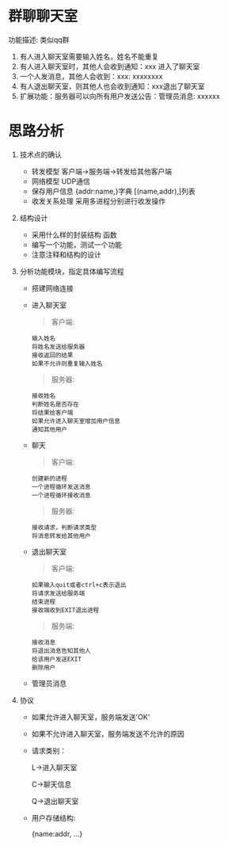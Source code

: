 # 群聊聊天室

功能描述: 类似qq群
1. 有人进入聊天室需要输入姓名，姓名不能重复
2. 有人进入聊天室时，其他人会收到通知：xxx 进入了聊天室
3. 一个人发消息，其他人会收到：xxx: xxxxxxxx
4. 有人退出聊天室，则其他人也会收到通知：xxx退出了聊天室
5. 扩展功能：服务器可以向所有用户发送公告：管理员消息: xxxxxx

# 思路分析

1. 技术点的确认
    * 转发模型  客户端->服务端->转发给其他客户端
    * 网络模型  UDP通信
    * 保存用户信息  {addr:name,}字典 [(name,addr),]列表
    * 收发关系处理  采用多进程分别进行收发操作
    
2. 结构设计
    * 采用什么样的封装结构  函数
    * 编写一个功能，测试一个功能
    * 注意注释和结构的设计

3. 分析功能模块，指定具体编写流程
    * 搭建网络连接
    * 进入聊天室
        > 客户端: 

          输入姓名
          将姓名发送给服务器
          接收返回的结果
          如果不允许则重复输入姓名
               
        > 服务器: 
        
          接收姓名
          判断姓名是否存在
          将结果给客户端
          如果允许进入聊天室增加用户信息
          通知其他用户
    * 聊天
        > 客户端: 
        
          创建新的进程
          一个进程循环发送消息
          一个进程循环接收消息
          
        > 服务器: 
        
          接收请求，判断请求类型
          将消息转发给其他用户
          
    * 退出聊天室
        > 客户端: 
        
          如果输入quit或者ctrl+c表示退出
          将请求发送给服务端
          结束进程
          接收端收到EXIT退出进程
          
        > 服务端: 
        
          接收消息
          将退出消息告知其他人
          给该用户发送EXIT
          删除用户
          
    * 管理员消息
    
4. 协议
    * 如果允许进入聊天室，服务端发送'OK'
    * 如果不允许进入聊天室，服务端发送不允许的原因
    * 请求类别：
    
      L->进入聊天室
      
      C->聊天信息
      
      Q->退出聊天室
        
    * 用户存储结构:
    
      {name:addr, ...}